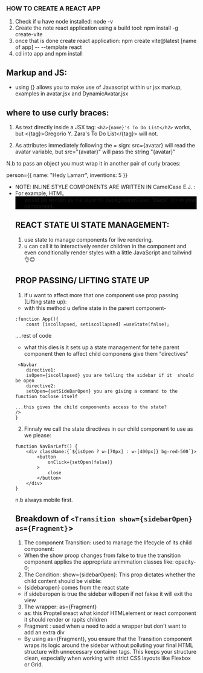 ### HOW TO CREATE A REACT APP
1. Check if u have node installed: node -v
2. Create the note react application using a build tool: npm install -g create-vite
3. once that is done create react application: npm create vite@latest [name of app] -- --template react
4. cd into app and npm install

## Markup and JS:
- using {} allows you to make use of Javascript within ur jsx markup, examples in avatar.jsx and DynamicAvatar.jsx 

## where to use curly braces:

1. As text directly inside a JSX tag: `<h2>{name}'s To Do List</h2>` works, but <{tag}>Gregorio Y. Zara's To Do List</{tag}> will not.

2. As attributes immediately following the = sign: src={avatar} will read the avatar variable, but src="{avatar}" will pass the string "{avatar}"

N.b to pass an object you must wrap it in another pair of curly braces:
 
person={{ name: "Hedy Lamarr", inventions: 5 }}

- NOTE: INLINE STYLE COMPONENTS ARE WRITTEN IN CamelCase E.J. :
- For example, HTML <ul style="background-color: black"> would be written as <ul style={{ backgroundColor: 'black' }}>  in your component.


## REACT STATE UI STATE MANAGEMENT: 

1. use state to manage components for live rendering.
2. u can call it to interactively render children in the component and even conditionally render styles with a little JavaScript and tailwind 👌😊



## PROP PASSING/ LIFTING STATE UP
1. if u want to affect more that one component use prop passing (Lifting state up):

- with this method u define state in the parent component-

```
:function App(){
	const [iscollapsed, setiscollapsed] =useState(false);

```
....rest of code

- what this dies is it sets up a state management for tehe parent component then to affect child componens give them "directives"

```
 <Navbar
	directive1: 
	isOpen={iscollapsed} you are telling the sidebar if it  should be open 
	directive2: 
	setOpen={setSideBarOpen} you are giving a command to the function toclose itself

...this gives the child compoonents access to the state?
/>
}
```
2. Finnaly we call the state directives in our child component to use as we please:

```
function NavBarLeft() {
	<div className:{`${isOpen ? w-[70px] : w-[400px]} bg-red-500`}>
		<button
			onClick={setOpen(false)}
		>
			close
		</button>
	</div>
}
```

n.b always mobile first.


## Breakdown of `<Transition show={sidebarOpen} as={Fragment}`>

1. The component Transition: used to manage the lifecycle of its child component:
- When the show proop changes from false to true the transition component applies the appropriate animmation classes like: opacity-0;

2. The Condition: show={sidebarOpen}: This prop dictates whether the child content should be visible:
- {sidebaropen} comes from the react state
- if sidebaropen is true the sidebar willopen if not fakse it will exit the view

3. The wrapper: as={Fragment} 
- as: this Proptellsreact what kindof HTMLelement or react component it should render or rapits children
- Fragment : used when u need to add a wrapper but don't want to add an extra div
- By using as={Fragment}, you ensure that the Transition component wraps its logic around the sidebar without polluting your final HTML structure with unnecessary container tags. This keeps your structure clean, especially when working with strict CSS layouts like Flexbox or Grid.
